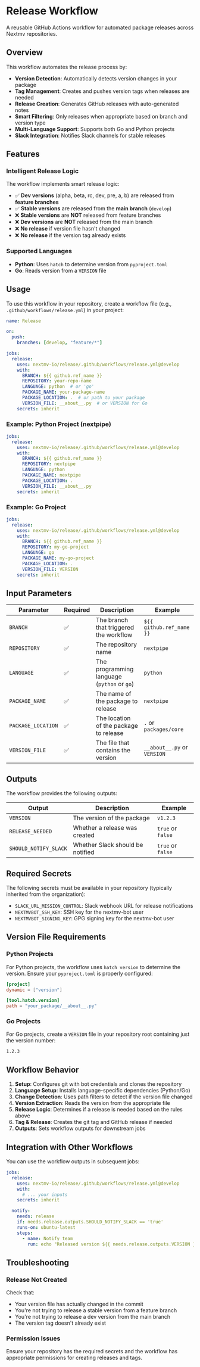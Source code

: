 # Release Workflow

A reusable GitHub Actions workflow for automated package releases across Nextmv
repositories.

## Overview

This workflow automates the release process by:

- **Version Detection**: Automatically detects version changes in your package
- **Tag Management**: Creates and pushes version tags when releases are needed
- **Release Creation**: Generates GitHub releases with auto-generated notes
- **Smart Filtering**: Only releases when appropriate based on branch and
  version type
- **Multi-Language Support**: Supports both Go and Python projects
- **Slack Integration**: Notifies Slack channels for stable releases

## Features

### Intelligent Release Logic

The workflow implements smart release logic:

- ✅ **Dev versions** (alpha, beta, rc, dev, pre, a, b) are released from
  **feature branches**
- ✅ **Stable versions** are released from the **main branch** (`develop`)
- ❌ **Stable versions** are **NOT** released from feature branches
- ❌ **Dev versions** are **NOT** released from the main branch
- ❌ **No release** if version file hasn't changed
- ❌ **No release** if the version tag already exists

### Supported Languages

- **Python**: Uses `hatch` to determine version from `pyproject.toml`
- **Go**: Reads version from a `VERSION` file

## Usage

To use this workflow in your repository, create a workflow file (e.g.,
`.github/workflows/release.yml`) in your project:

```yaml
name: Release

on:
  push:
    branches: [develop, "feature/*"]

jobs:
  release:
    uses: nextmv-io/release/.github/workflows/release.yml@develop
    with:
      BRANCH: ${{ github.ref_name }}
      REPOSITORY: your-repo-name
      LANGUAGE: python  # or 'go'
      PACKAGE_NAME: your-package-name
      PACKAGE_LOCATION: .  # or path to your package
      VERSION_FILE: __about__.py  # or VERSION for Go
    secrets: inherit
```

### Example: Python Project (nextpipe)

```yaml
jobs:
  release:
    uses: nextmv-io/release/.github/workflows/release.yml@develop
    with:
      BRANCH: ${{ github.ref_name }}
      REPOSITORY: nextpipe
      LANGUAGE: python
      PACKAGE_NAME: nextpipe
      PACKAGE_LOCATION: .
      VERSION_FILE: __about__.py
    secrets: inherit
```

### Example: Go Project

```yaml
jobs:
  release:
    uses: nextmv-io/release/.github/workflows/release.yml@develop
    with:
      BRANCH: ${{ github.ref_name }}
      REPOSITORY: my-go-project
      LANGUAGE: go
      PACKAGE_NAME: my-go-project
      PACKAGE_LOCATION: .
      VERSION_FILE: VERSION
    secrets: inherit
```

## Input Parameters

| Parameter | Required | Description | Example |
|-----------|----------|-------------|---------|
| `BRANCH` | ✅ | The branch that triggered the workflow | `${{ github.ref_name }}` |
| `REPOSITORY` | ✅ | The repository name | `nextpipe` |
| `LANGUAGE` | ✅ | The programming language (`python` or `go`) | `python` |
| `PACKAGE_NAME` | ✅ | The name of the package to release | `nextpipe` |
| `PACKAGE_LOCATION` | ✅ | The location of the package to release | `.` or `packages/core` |
| `VERSION_FILE` | ✅ | The file that contains the version | `__about__.py` or `VERSION` |

## Outputs

The workflow provides the following outputs:

| Output | Description | Example |
|--------|-------------|---------|
| `VERSION` | The version of the package | `v1.2.3` |
| `RELEASE_NEEDED` | Whether a release was created | `true` or `false` |
| `SHOULD_NOTIFY_SLACK` | Whether Slack should be notified | `true` or `false` |

## Required Secrets

The following secrets must be available in your repository (typically inherited
from the organization):

- `SLACK_URL_MISSION_CONTROL`: Slack webhook URL for release notifications
- `NEXTMVBOT_SSH_KEY`: SSH key for the nextmv-bot user
- `NEXTMVBOT_SIGNING_KEY`: GPG signing key for the nextmv-bot user

## Version File Requirements

### Python Projects

For Python projects, the workflow uses `hatch version` to determine the
version. Ensure your `pyproject.toml` is properly configured:

```toml
[project]
dynamic = ["version"]

[tool.hatch.version]
path = "your_package/__about__.py"
```

### Go Projects

For Go projects, create a `VERSION` file in your repository root containing
just the version number:

```
1.2.3
```

## Workflow Behavior

1. **Setup**: Configures git with bot credentials and clones the repository
2. **Language Setup**: Installs language-specific dependencies (Python/Go)
3. **Change Detection**: Uses path filters to detect if the version file
   changed
4. **Version Extraction**: Reads the version from the appropriate file
5. **Release Logic**: Determines if a release is needed based on the rules
   above
6. **Tag & Release**: Creates the git tag and GitHub release if needed
7. **Outputs**: Sets workflow outputs for downstream jobs

## Integration with Other Workflows

You can use the workflow outputs in subsequent jobs:

```yaml
jobs:
  release:
    uses: nextmv-io/release/.github/workflows/release.yml@develop
    with:
      # ... your inputs
    secrets: inherit

  notify:
    needs: release
    if: needs.release.outputs.SHOULD_NOTIFY_SLACK == 'true'
    runs-on: ubuntu-latest
    steps:
      - name: Notify team
        run: echo "Released version ${{ needs.release.outputs.VERSION }}"
```

## Troubleshooting

### Release Not Created

Check that:

- Your version file has actually changed in the commit
- You're not trying to release a stable version from a feature branch
- You're not trying to release a dev version from the main branch
- The version tag doesn't already exist

### Permission Issues

Ensure your repository has the required secrets and the workflow has
appropriate permissions for creating releases and tags.
